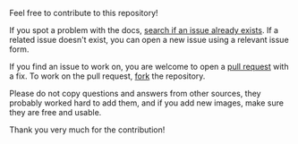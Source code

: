 Feel free to contribute to this repository!

If you spot a problem with the docs, [search if an issue already exists](https://github.com/FJrodafo/DiscordBOT/issues). If a related issue doesn't exist, you can open a new issue using a relevant issue form.

If you find an issue to work on, you are welcome to open a [pull request](https://github.com/FJrodafo/DiscordBOT/pulls) with a fix. To work on the pull request, [fork](https://github.com/FJrodafo/DiscordBOT/forks) the repository.

Please do not copy questions and answers from other sources, they probably worked hard to add them, and if you add new images, make sure they are free and usable.

Thank you very much for the contribution!